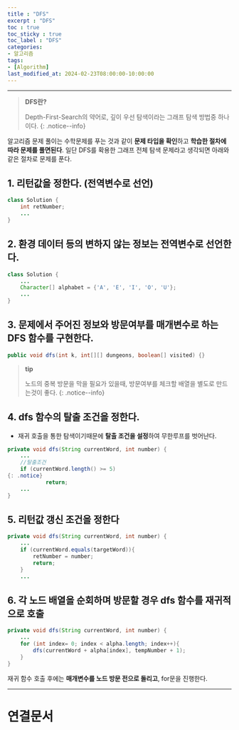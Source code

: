 ```yaml
---
title : "DFS"
excerpt : "DFS"
toc : true
toc_sticky : true
toc_label : "DFS"
categories:
- 알고리즘
tags:
- [Algorithm]
last_modified_at: 2024-02-23T08:00:00-10:00:00
---
```

  
---
  
> **DFS란?**  
>
> Depth-First-Search의 약어로, 깊이 우선 탐색이라는 그래프 탐색 방법중 하나이다. 
{: .notice--info}  

알고리즘 문제 풀이는 수학문제를 푸는 것과 같이 **문제 타입을 확인**하고 **학습한 절차에 따라 문제를 풀면된다**. 일단 DFS를 확용한 그래프 전체 탐색 문제라고 생각되면 아래와 같은 절차로 문제를 푼다.
  
## 1. 리턴값을 정한다. (전역변수로 선언)
  
```java
class Solution {
    int retNumber;
    ...
}
```
  
## 2. 환경 데이터 등의 변하지 않는 정보는 전역변수로 선언한다.
  
```java
class Solution {
	...
    Character[] alphabet = {'A', 'E', 'I', 'O', 'U'};
    ...
}
```
  
## 3. 문제에서 주어진 정보와 방문여부를 매개변수로 하는 DFS 함수를 구현한다.
  
```java
public void dfs(int k, int[][] dungeons, boolean[] visited) {}
```

> **tip**
>
> 노드의 중복 방문을 막을 필요가 있을때, 방문여부를 체크할 배열을 별도로 만드는것이 좋다. 
{: .notice--info}  
  
## 4. dfs 함수의 탈출 조건을 정한다.
- 재귀 호출을 통한 탐색이기때문에 **탈출 조건을 설정**하여 무한루프를 벗어난다.
  
```java
private void dfs(String currentWord, int number) {
	...
	//탈출조건
	if (currentWord.length() >= 5) 
{: .notice}  
            return;
	...
}
```
  
## 5. 리턴값 갱신 조건을 정한다
  
```java
private void dfs(String currentWord, int number) {
	...
	if (currentWord.equals(targetWord)){
		retNumber = number;
		return;
	}
	...
```
  
## 6. 각 노드 배열을 순회하며 방문할 경우 dfs 함수를 재귀적으로 호출
  
```java
private void dfs(String currentWord, int number) {
	...
	for (int index= 0; index < alpha.length; index++){
		dfs(currentWord + alpha[index], tempNumber + 1);
	}
}
```

재귀 함수 호출 후에는 **매개변수를 노드 방문 전으로 돌리고**, for문을 진행한다.

---
  
# 연결문서
